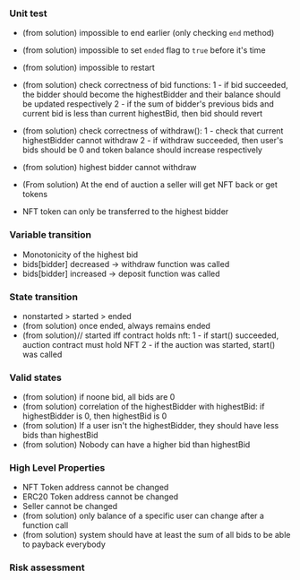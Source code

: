 ### Unit test

- (from solution) impossible to end earlier (only checking `end` method)
- (from solution) impossible to set `ended` flag to `true` before it's time
- (from solution) impossible to restart
- (from solution) check correctness of bid functions:
  1 - if bid succeeded, the bidder should become the highestBidder and their balance should be updated respectively
  2 - if the sum of bidder's previous bids and current bid is less than current highestBid, then bid should revert
- (from solution) check correctness of withdraw():
  1 - check that current highestBidder cannot withdraw
  2 - if withdraw succeeded, then user's bids should be 0 and token balance should increase respectively
- (from solution) highest bidder cannot withdraw
- (From solution) At the end of auction a seller will get NFT back or get tokens

- NFT token can only be transferred to the highest bidder

### Variable transition

- Monotonicity of the highest bid
- bids[bidder] decreased -> withdraw function was called
- bids[bidder] increased -> deposit function was called
<!-- - Payment remains constant for a given auction
- total supply goes up only
- can be only closed through `close()` method
- (from solution) no other way to increase users balance besides becoming a winner and calling `close()` method -->

### State transition

- nonstarted > started > ended
- (from solution) once ended, always remains ended
- (from solution)// started iff contract holds nft:
1 - if start() succeeded, auction contract must hold NFT
2 - if the auction was started, start() was called
<!-- - If not created, getAuction() returns all 0s
- If created, getAuction() returns all non-0s -->

### Valid states

- (from solution) if noone bid, all bids are 0
- (from solution) correlation of the highestBidder with highestBid: if highestBidder is 0, then highestBid is 0
- (from solution) If a user isn't the highestBidder, they should have less bids than highestBid
- (from solution) Nobody can have a higher bid than highestBid

### High Level Properties

- NFT Token address cannot be changed
- ERC20 Token address cannot be changed
- Seller cannot be changed
- (from solution) only balance of a specific user can change after a function call
- (from solution) system should have at least the sum of all bids to be able to payback everybody
<!-- - the balance of a single arbitrary user should be no more than the total supply of tokens
- (from solution) no way to delete an auction if `auctions[id].bid_expiry == 0` or `(auctions[id].bid_expiry >= now || auctions[id].end_time >= now)` -->

### Risk assessment
